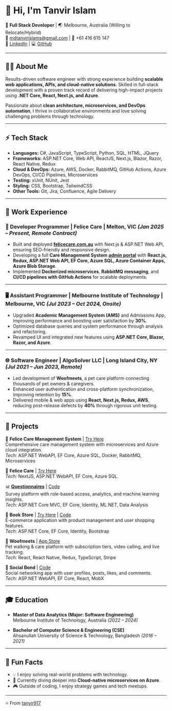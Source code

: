 # 👋 Hi, I'm Tanvir Islam  

🚀 **Full Stack Developer** | 🌏 Melbourne, Australia (Willing to Relocate/Hybrid)  
📧 [mdtanvirislams@gmail.com](mailto:mdtanvirislams@gmail.com) | 📱 +61 416 615 147  
🔗 [LinkedIn](https://www.linkedin.com/in/tanvir917) | 💻 [GitHub](https://github.com/tanvir917)  

---

## 🧑‍💻 About Me  
Results-driven software engineer with strong experience building **scalable web applications, APIs, and cloud-native solutions**. Skilled in full-stack development with a proven track record of delivering high-impact projects using **.NET Core, React, Next.js, and Azure**.  

Passionate about **clean architecture, microservices, and DevOps automation**, I thrive in collaborative environments and love solving challenging problems through technology.  

---

## ⚡ Tech Stack  

- **Languages:** C#, JavaScript, TypeScript, Python, SQL, HTML, JQuery  
- **Frameworks:** ASP.NET Core, Web API, ReactJS, Next.js, Blazor, Razor, React Native, Redux  
- **Cloud & DevOps:** Azure, AWS, Docker, RabbitMQ, GitHub Actions, Azure DevOps, CI/CD Pipelines, Microservices  
- **Testing:** xUnit, NUnit, Jest  
- **Styling:** CSS, Bootstrap, TailwindCSS  
- **Other Tools:** Git, Jira, Confluence, Agile Delivery  

---

## 💼 Work Experience  

### 🚀 Developer Programmer | **Felice Care** | Melton, VIC *(Jan 2025 – Present, Remote Contract)*  
- Built and deployed [**felicecare.com.au**](https://felicecare.com.au) with Next.js & ASP.NET Web API, ensuring SEO-friendly and responsive design.  
- Developing a full **Care Management System** [**admin portal**](https://admin.felicecare.com.au) with **React.js, Redux, ASP.NET Web API, EF Core, Azure SQL, Azure Container Apps, Azure Blob Storage**.  
- Implemented **Dockerized microservices**, **RabbitMQ messaging**, and **CI/CD pipelines with GitHub Actions** for scalable deployments.  

---

### 🖥️ Assistant Programmer | **Melbourne Institute of Technology** | Melbourne, VIC *(Jul 2023 – Oct 2024, Onsite)*  
- Upgraded **Academic Management System (AMS)** and Admissions App, improving performance and boosting user satisfaction by **30%**.  
- Optimized database queries and system performance through analysis and refactoring.  
- Revamped UI and integrated new features using **ASP.NET Core, Blazor, Razor, and Azure**.  

---

### 🌐 Software Engineer | **AlgoSolver LLC** | Long Island City, NY *(Jul 2021 – Jun 2023, Remote)*  
- Led development of **Woofmeets**, a pet care platform connecting thousands of pet owners & caregivers.  
- Enhanced user authentication and cross-platform synchronization, improving retention by **15%**.  
- Delivered mobile & web apps using **React, Next.js, Redux, AWS**, reducing post-release defects by **40%** through rigorous unit testing.  

---

## 📂 Projects  

🏥 **Felice Care Management System** | [Try Here](https://admin.felicecare.com.au)  
Comprehensive care management system with microservices and Azure cloud integration.  
*Tech:* ASP.NET WebAPI, EF Core, Azure SQL, Docker, RabbitMQ, Microservices  

🏥 **Felice Care** | [Try Here](https://felicecare.com.au)    
*Tech:* NextJS, ASP.NET WebAPI, EF Core, Azure SQL 

📊 **[Questionnaires](https://questionar.azurewebsites.net/)** | [Code](https://github.com/tanvir917/capstone)  
Survey platform with role-based access, analytics, and machine learning insights.  
*Tech:* ASP.NET Core MVC, EF Core, Identity, ML.NET, Data Analysis  

🛒 **Book Store** | [Try Here](https://bookproduct.azurewebsites.net/) | [Code](https://github.com/tanvir917/BulkyWeb)  
E-commerce application with product management and user shopping features.  
*Tech:* ASP.NET Core, EF Core, Identity, Bootstrap  

🐾 **Woofmeets** | [App Store](https://apps.apple.com/au/app/woofmeets/id6443478865)  
Pet walking & care platform with subscription tiers, video calling, and live tracking.  
*Tech:* React, React Native, Redux, TypeScript, Stripe  

👥 **Social Bond** | [Code](https://github.com/tanvir917/reactivities)  
Social networking app with user profiles, posts, likes, and comments.  
*Tech:* ASP.NET WebAPI, EF Core, React, MobX  

---

## 🎓 Education  

- **Master of Data Analytics (Major: Software Engineering)**  
  Melbourne Institute of Technology, Australia *(2022 – 2024)*  

- **Bachelor of Computer Science & Engineering (CSE)**  
  Ahsanullah University of Science & Technology, Bangladesh *(2016 – 2021)*  

---

## 📌 Fun Facts  
- 💡 I enjoy solving real-world problems with technology.  
- 🌱 Currently diving deeper into **Cloud-native microservices on Azure**.  
- 🎮 Outside of coding, I enjoy strategy games and tech meetups.  

---
⭐️ From [tanvir917](https://github.com/tanvir917)  
